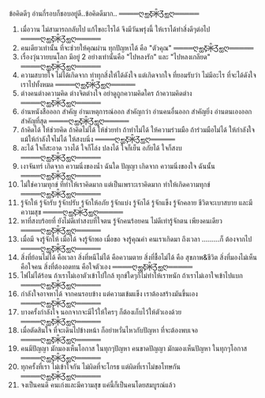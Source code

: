ข้อคิดดีๆ อ่านกี่รอบก็ชอบอยู่ดี..ข้อคิดดีมาก.. ════ღஐƸ̵̡Ӝ̵̨̄Ʒஐღ═════
1. เมื่อวาน
ไม่สามารถกลับไป
แก้ไขอะไรได้
จึงมีวันพรุ่งนี้
ให้เราได้ทำสิ่งดีๆต่อไป
════ღஐƸ̵̡Ӝ̵̨̄Ʒஐღ═════
2. คนเดียวเท่านั้น
ที่จะช่วยให้คุณผ่าน
ทุกปัญหาได้
คือ "ตัวคุณ"
════ღஐƸ̵̡Ӝ̵̨̄Ʒஐღ═════
3. เรื่องวุ่นวายบนโลก
มีอยู่ 2 อย่างเท่านั้นคือ
"ไปหลงรัก" และ
"ไปหลงเกลียด"
════ღஐƸ̵̡Ӝ̵̨̄Ʒஐღ═════
4. ความสบายใจ
ไม่ได้เกิดจาก
ทำทุกสิ่งให้ได้ดังใจ
แต่เกิดจากใจ
ที่ยอมรับว่า ไม่มีอะไร
ที่จะได้ดังใจเราไปทั้งหมด
════ღஐƸ̵̡Ӝ̵̨̄Ʒஐღ═════
5. ต่างคนต่างความคิด
ต่างจิตต่างใจ
อย่าดูถูกความคิดใคร
ถ้าความคิดต่าง
════ღஐƸ̵̡Ӝ̵̨̄Ʒஐღ═════
6. อ่านหนังสือออก สำคัญ
อ่านเหตุการณ์ออก สำคัญกว่า
อ่านคนอื่นออก สำคัญยิ่ง
อ่านตนเองออก สำคัญที่สุด
════ღஐƸ̵̡Ӝ̵̨̄Ʒஐღ═════
7. ถ้าคิดได้ ให้ช่วยคิด
ถ้าคิดไม่ได้ ให้ช่วยทำ
ถ้าทำไม่ได้ ให้ความร่วมมือ
ถ้าร่วมมือไม่ได้ ให้กำลังใจ
แม้ให้กำลังใจไม่ได้
ให้สงบนิ่ง
════ღஐƸ̵̡Ӝ̵̨̄Ʒஐღ═════
8. ละได้ ใจก็สะอาด
วางได้ ใจก็โล่ง
ปลงได้ ใจก็เย็น
อภัยได้ ใจก็สงบ
════ღஐƸ̵̡Ӝ̵̨̄Ʒஐღ═════
9. เงาจันทร์ เกิดจาก
ความนิ่งของน้ำ ฉันใด
ปัญญา เกิดจาก
ความนิ่งของใจ ฉันนั้น
════ღஐƸ̵̡Ӝ̵̨̄Ʒஐღ═════
10. ไม่ใช่ความทุกข์
ที่ทำให้เราคิดมาก
แต่เป็นเพราะเราคิดมาก
ทำให้เกิดความทุกข์
════ღஐƸ̵̡Ӝ̵̨̄Ʒஐღ═════
11. รู้จักให้ รู้จักรับ
รู้จักปรับ รู้จักให้อภัย
รู้จักแบ่ง รู้จักได้
รู้จักแข็ง รู้จักคลาย
ชีวิตจะเบาสบาย
และมีความสุข
════ღஐƸ̵̡Ӝ̵̨̄Ʒஐღ═════
12. หาที่สงบร้อยที่
ยังไม่ดีเท่าสงบที่ใจตน
รู้จักคนร้อยคน
ไม่ดีเท่ารู้จักตน
เพียงคนเดียว
════ღஐƸ̵̡Ӝ̵̨̄Ʒஐღ═════
13. เมื่อมี จงรู้จักให้
เมื่อได้ จงรู้จักพอ
เมื่อขอ จงรู้คุณค่า
คนเราเกิดมา ถึงเวลา
.........ก็ ต้องจากไป
════ღஐƸ̵̡Ӝ̵̨̄Ʒஐღ═════
14. สิ่งที่ย้อนไม่ได้ คือเวลา
สิ่งที่หนีไม่ได้ คือความตาย
สิ่งที่ชื้อไม่ได้ คือ สุขภาพ&ชีวิต
สิ่งที่มองไม่เห็น คือใจคน
สิ่งที่ต้องอดทน คือใจตัวเอง
════ღஐƸ̵̡Ӝ̵̨̄Ʒஐღ═════
15. ไฟไม่ได้ร้อน
ถ้าเราไม่เอาตัวเข้าไปใกล้
ทุกข์ใดๆก็ไม่ทำให้เราหนัก
ถ้าเราไม่เอาใจเข้าไปแบก    ════ღஐƸ̵̡Ӝ̵̨̄Ʒஐღ═════
16. กำลังใจอาจหาได้
จากคนรอบข้าง
แต่ความเข้มแข็ง
เราต้องสร้างมันขึ้นเอง
════ღஐƸ̵̡Ӝ̵̨̄Ʒஐღ═════
17. บางครั้งกำลังใจ
นอกจากจะมีไว้ให้ใครๆ
ก็ต้องเก็บไว้ให้ตัวเองด้วย
════ღஐƸ̵̡Ӝ̵̨̄Ʒஐღ═════
18. เมื่อตัดสินใจ
ที่จะเดินไปข้างหน้า
ก็อย่าหวั่นไหวกับปัญหา
ที่จะต้องพบเจอ
════ღஐƸ̵̡Ӝ̵̨̄Ʒஐღ═════
19. คนมีปัญญา
มักมองเห็นโอกาส
ในทุกๆปัญหา
คนขาดปัญญา
มักมองเห็นปัญหา
ในทุกๆโอกาส
════ღஐƸ̵̡Ӝ̵̨̄Ʒஐღ═════
20. ทุกครั้งที่เรา ไม่เข้าใจกัน
ไม่ผิดที่จะโกรธ
แต่ผิดที่เราไม่ขอโทษกัน
════ღஐƸ̵̡Ӝ̵̨̄Ʒஐღ═════
21. จงเป็นคนดี
คนเก่งและมีความสุข
แค่นี้ก็เป็นคนโดยสมบูรณ์แล้ว
